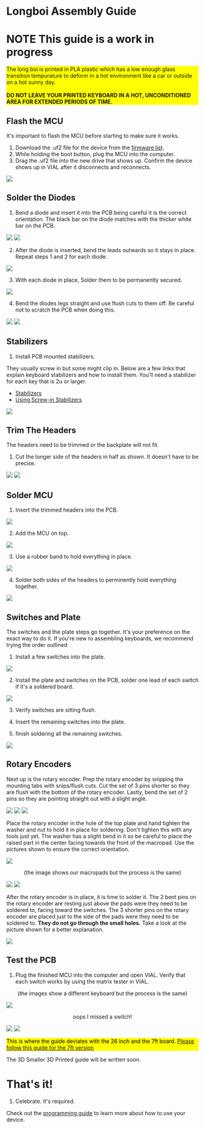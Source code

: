 # Longboi Assembly Guide

<!-- <div style="background-color: yellow; color: black;">If your product is listed under the "Assembly Guides" on the left, disregard this universal guide and follow the specific one instead.</div> -->

# NOTE This guide is a work in progress
 

<div style="background-color: yellow;">The long boi is printed in PLA plastic which has a low enough glass transition tempurature to deform in a hot environment like a car or outside on a hot sunny day. <br><br><strong>DO NOT LEAVE YOUR PRINTED KEYBOARD IN A HOT, UNCONDITIONED AREA FOR EXTENDED PERIODS OF TIME.</strong></div>

## Flash the MCU

It's important to flash the MCU before starting to make sure it works.

1. Download the .uf2 file for the device from the [firmware list](/DownloadsAndFiles/firmware-download-list.html). 
2. While holding the boot button, plug the MCU into the computer. 
3. Drag the .uf2 file into the new drive that shows up. Confirm the device shows up in VIAL after it disconnects and reconnects.

![](/assets/Longboi/PXL_20240625_150556268.jpg)

## Solder the Diodes

1. Bend a diode and insert it into the PCB being careful it is the correct orientation. The black bar on the diode matches with the thicker white bar on the PCB. 

![](/assets/Longboi/PXL_20240625_151611254.jpg)
![](/assets/Longboi/PXL_20240625_151647797.jpg)

2. After the diode is inserted, bend the leads outwards so it stays in place. Repeat steps 1 and 2 for each diode.

![](/assets/Longboi/PXL_20240625_151709610.jpg)

3. With each diode in place, Solder them to be permanently secured.

![](/assets/Longboi/PXL_20240112_212301245.jpg)

4. Bend the diodes legs straight and use flush cuts to them off. Be careful not to scratch the PCB when doing this.

![](/assets/Longboi/PXL_20240625_155744290.jpg)
![](/assets/Longboi/PXL_20240112_212304293.jpg)


## Stabilizers

1. Install PCB mounted stabilizers. 

They usually screw in but some might clip in. Below are a few links that explain keyboard stabilizers and how to install them. You'll need a stabilizer for each key that is 2u or larger.

- [Stabilizers](https://keyboard.university/100-courses/stabilizers-lcjf2)
- [Using Screw-in Stabilizers](https://keyboard.university/guides/using-screw-in-stabilizers-7nxj6)

![](/assets/Longboi/PXL_20240625_160912815.jpg)

## Trim The Headers

The headers need to be trimmed or the backplate will not fit. 

1. Cut the longer side of the headers in half as shown. It doesn't have to be precise.

![](/assets/Longboi/PXL_20240625_150734085.jpg)
![](/assets/Longboi/PXL_20240625_150813253.jpg)

## Solder MCU

1. Insert the trimmed headers into the PCB.

![](/assets/Longboi/PXL_20240625_151039818.jpg)

2. Add the MCU on top. 

![](/assets/Longboi/PXL_20240625_151052133.jpg)

3. Use a rubber band to hold everything in place.

![](/assets/Longboi/PXL_20240625_162844899.jpg)

4. Solder both sides of the headers to perminently hold everything together.

![](/assets/Universal/solderd-mcu.jpg)

## Switches and Plate

The switches and the plate steps go together. It's your preference on the exact way to do it. If you're new to assembling keyboards, we recommend trying the order outlined

1. Install a few switches into the plate.

![](/assets/Longboi/PXL_20240625_162559952.jpg)

2. Install the plate and switches on the PCB, solder one lead of each switch if it's a soldered board.

![](/assets/KP69/PXL_20221015_192609392.jpg)

3. Verify switches are sitting flush.

4. Insert the remaining switches into the plate.

5. finish soldering all the remaining switches.

![](/assets/Longboi/PXL_20240625_163528461.jpg)

## Rotary Encoders

Next up is the rotary encoder. Prep the rotary encoder by snipping the mounting tabs with snips/flush cuts. Cut the set of 3 pins shorter so they are flush with the bottom of the rotary encoder. Lastly, bend the set of 2 pins so they are pointing straight out with a slight angle. 

![](/assets/GB3/gb3-assembly-12-encoder.jpg)
![](/assets/GB3/gb3-assembly-13-encoder.jpg)
![](/assets/GB3/gb3-assembly-14-encoder.jpg)

Place the rotary encoder in the hole of the top plate and hand tighten the washer and nut to hold it in place for soldering. Don't tighten this with any tools just yet. The washer has a slight bend in it so be careful to place the raised part in the center facing towards the front of the macropad. Use the pictures shown to ensure the correct orientation. 

![](/assets/GB3/gb3-assembly-15-encoder-hardware.jpg)



<div style="text-align: center">(the image shows our macropads but the process is the same)</div>

![](/assets/GB3/gb3-assembly-16-encoder-hardware.jpg)
![](/assets/GB3/gb3-assembly-17-encoder-hardware.jpg)

After the rotary encoder is in place, it is time to solder it. The 2 bent pins on the rotary encoder are resting just above the pads were they need to be soldered to, facing toward the switches. The 3 shorter pins on the rotary encoder are placed just to the side of the pads were they need to be soldered to. **They do not go through the small holes.** Take a look at the picture shown for a better explanation. 

![](/assets/longboi/PXL_20240625_151138210.jpg)

## Test the PCB

1. Plug the finished MCU into the computer and open VIAL. Verify that each switch works by using the matrix tester in VIAL.

<div style="text-align: center">(the images show a different keyboard but the process is the same)</div>

![](/assets/KP69/PXL_20221015_201135868.jpg)

<div style="text-align: center">oops I missed a switch!</div>

![](/assets/KP69/PXL_20221015_201218505.jpg)
![](/assets/KP69/PXL_20221015_201227040.jpg)

<div style="background-color: yellow; color: black;">This is where the guide deviates with the 26 inch and the 7ft board. <a href="/AssemblyGuides/longboi-7ft">Please follow this guide for the 7ft version</a></div>

The 3D Smaller 3D Printed guide will be written soon.

# That's it!

1. Celebrate. It's required.

Check out the [programming guide](/programming.html) to learn more about how to use your device.